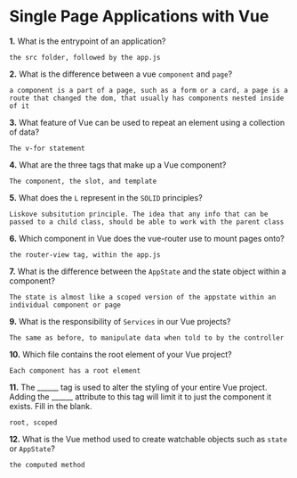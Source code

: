 # Single Page Applications with Vue

**1.** What is the entrypoint of an application?
<!-- enter you answer in the space below -->
```
the src folder, followed by the app.js
```
**2.** What is the difference between a vue `component` and `page`?
<!-- enter you answer in the space below -->
```
a component is a part of a page, such as a form or a card, a page is a route that changed the dom, that usually has components nested inside of it
```
**3.** What feature of Vue can be used to repeat an element using a collection of data?
<!-- enter you answer in the space below -->
```
The v-for statement
```
**4.** What are the three tags that make up a Vue component?
<!-- enter you answer in the space below -->
```
The component, the slot, and template
```
**5.** What does the `L` represent in the `SOLID` principles?
<!-- enter you answer in the space below -->
```
Liskove subsitution principle. The idea that any info that can be passed to a child class, should be able to work with the parent class
```
**6.** Which component in Vue does the vue-router use to mount pages onto?
<!-- enter you answer in the space below -->
```
the router-view tag, within the app.js
```
**7.** What is the difference between the `AppState` and the state object within a component?
<!-- enter you answer in the space below -->
```
The state is almost like a scoped version of the appstate within an individual component or page
```
**9.** What is the responsibility of `Services` in our Vue projects?
<!-- enter you answer in the space below -->
```
The same as before, to manipulate data when told to by the controller
```
**10.** Which file contains the root element of your Vue project?
<!-- enter you answer in the space below -->
```
Each component has a root element
```
**11.** The ______ tag is used to alter the styling of your entire Vue project.  Adding the ______ attribute to this tag will limit it to just the component it exists.  Fill in the blank.
<!-- enter you answer in the space below -->
```
root, scoped
```
**12.** What is the Vue method used to create watchable objects such as `state` or `AppState`?
<!-- enter you answer in the space below -->
```
the computed method
```